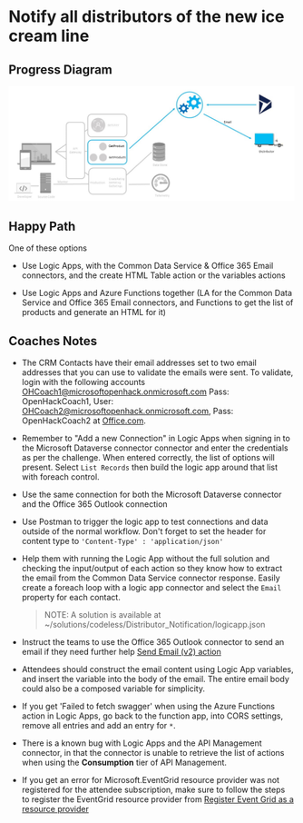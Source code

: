 # Notify all distributors of the new ice cream line

## Progress Diagram

![Distributor notification progress diagram](images/distributor-notification-progress-diagram.jpg)

## Happy Path

One of these options

* Use Logic Apps, with the Common Data Service & Office 365 Email connectors, and the create HTML Table action or the variables actions  

* Use Logic Apps and Azure Functions together (LA for the Common Data Service and Office 365 Email connectors, and Functions to get the list of products and generate an HTML for it)  

## Coaches Notes

* The CRM Contacts have their email addresses set to two email addresses that you can use to validate the emails were sent. To validate, login with the following accounts OHCoach1@microsoftopenhack.onmicrosoft.com Pass: OpenHackCoach1, User: OHCoach2@microsoftopenhack.onmicrosoft.com, Pass: OpenHackCoach2 at [Office.com](https://outlook.office.com).

* Remember to "Add a new Connection" in Logic Apps when signing in to the Microsoft Dataverse connector connector and enter the credentials as per the challenge.  When entered correctly, the list of options will present.  Select `List Records` then build the logic app around that list with foreach control.

* Use the same connection for both the Microsoft Dataverse connector and the Office 365 Outlook connection

* Use Postman to trigger the logic app to test connections and data outside of the normal workflow.   Don't forget to set the header for content type to `'Content-Type' : 'application/json'`  

* Help them with running the Logic App without the full solution and checking the input/output of each action so they know how to extract the email from the Common Data Service connector response.  Easily create a foreach loop with a logic app connector and select the `Email` property for each contact.

   >NOTE: A solution is available at ~/solutions/codeless/Distributor_Notification/logicapp.json

* Instruct the teams to use the Office 365 Outlook connector to send an email if they need further help [Send Email (v2) action](https://docs.microsoft.com/en-us/connectors/office365connector/#send-an-email-(v2))  

* Attendees should construct the email content using Logic App variables, and insert the variable into the body of the email.  The entire email body could also be a composed variable for simplicity.

* If you get 'Failed to fetch swagger' when using the Azure Functions action in Logic Apps, go back to the function app, into CORS settings, remove all entries and add an entry for `*`.  

* There is a known bug with Logic Apps and the API Management connector, in that the connector is unable to retrieve the list of actions when using the **Consumption** tier of API Management. 

* If you get an error for Microsoft.EventGrid resource provider was not registered for the attendee subscription, make sure to follow the steps to register the EventGrid resource provider from [Register Event Grid as a resource provider](https://docs.microsoft.com/en-us/azure/event-grid/custom-event-quickstart-portal)

